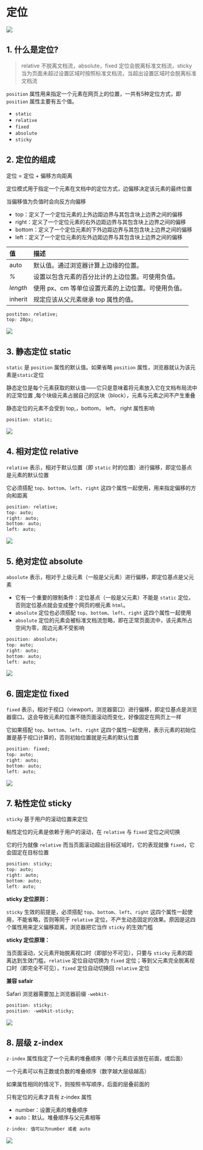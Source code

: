 # 定位

![](https://raw.githubusercontent.com/xiaofeilalala/DocsPics/main/imgs/20211125181123.png)

## 1. 什么是定位?

> relative 不脱离文档流，absolute，fixed 定位会脱离标准文档流，sticky 当为页面未超过设置区域时按照标准文档流，当超出设置区域时会脱离标准文档流

`position` 属性用来指定一个元素在网页上的位置，一共有5种定位方式，即 `position` 属性主要有五个值。

* `static`
* `relative`
* `fixed`
* `absolute`
* `sticky`



## 2. 定位的组成

定位 = 定位 + 偏移方向距离

定位模式用于指定一个元素在文档中的定位方式，边偏移决定该元素的最终位置

当偏移值为负值时会向反方向偏移

* top：定义了一个定位元素的上外边距边界与其包含块上边界之间的偏移
* right：定义了一个定位元素的右外边距边界与其包含块上边界之间的偏移
* bottom：定义了一个定位元素的下外边距边界与其包含块上边界之间的偏移
* left：定义了一个定位元素的左外边距边界与其包含块上边界之间的偏移

| 值       | 描述                                               |
| :------- | :------------------------------------------------- |
| auto     | 默认值。通过浏览器计算上边缘的位置。               |
| *%*      | 设置以包含元素的百分比计的上边位置。可使用负值。   |
| *length* | 使用 px、cm 等单位设置元素的上边位置。可使用负值。 |
| inherit  | 规定应该从父元素继承 top 属性的值。                |

```css
postiton: relative;
top: 20px;
```

![](https://raw.githubusercontent.com/xiaofeilalala/DocsPics/main/imgs/20211125204643.png)



## 3. 静态定位 static

`static` 是 `position` 属性的默认值。如果省略 `position` 属性，浏览器就认为该元素是`static`定位

静态定位是每个元素获取的默认值——它只是意味着将元素放入它在文档布局流中的正常位置 ,每个块级元素占据自己的区块（block），元素与元素之间不产生重叠

静态定位的元素不会受到 top,，bottom， left， right 属性影响

```css
position: static;
```

![](https://raw.githubusercontent.com/xiaofeilalala/DocsPics/main/imgs/20211125202531.png)



## 4. 相对定位 relative

`relative` 表示，相对于默认位置（即 `static` 时的位置）进行偏移，即定位基点是元素的默认位置

它必须搭配 `top`、`bottom`、`left`、`right` 这四个属性一起使用，用来指定偏移的方向和距离

```css
position: relative;
top: auto;
right: auto;
bottom: auto;
left: auto;
```

![](https://raw.githubusercontent.com/xiaofeilalala/DocsPics/main/imgs/20211125204501.png)

## 5. 绝对定位 absolute

`absolute` 表示，相对于上级元素（一般是父元素）进行偏移，即定位基点是父元素

* 它有一个重要的限制条件：定位基点（一般是父元素）不能是 `static` 定位，否则定位基点就会变成整个网页的根元素 `html`。
* `absolute` 定位也必须搭配 `top`、`bottom`、`left`、`right` 这四个属性一起使用
* `absolute` 定位的元素会被标准文档流忽略，即在正常页面流中，该元素所占空间为零，周边元素不受影响

```css
position: absolute;
top: auto;
right: auto;
bottom: auto;
left: auto;
```

![](https://raw.githubusercontent.com/xiaofeilalala/DocsPics/main/imgs/20211125205610.png)

## 6. 固定定位 fixed

`fixed` 表示，相对于视口（viewport，浏览器窗口）进行偏移，即定位基点是浏览器窗口。这会导致元素的位置不随页面滚动而变化，好像固定在网页上一样

它如果搭配 `top`、`bottom`、`left`、`right` 这四个属性一起使用，表示元素的初始位置是基于视口计算的，否则初始位置就是元素的默认位置

```css
position: fixed;
top: auto;
right: auto;
bottom: auto;
left: auto;
```

![](https://raw.githubusercontent.com/xiaofeilalala/DocsPics/main/imgs/20211125210054.png)



## 7. 粘性定位 sticky 

`sticky` 基于用户的滚动位置来定位

粘性定位的元素是依赖于用户的滚动，在 `relative` 与 `fixed` 定位之间切换

它的行为就像 `relative` 而当页面滚动超出目标区域时，它的表现就像 `fixed`，它会固定在目标位置

```css
position: sticky;
top: auto;
right: auto;
bottom: auto;
left: auto;
```



**sticky 定位原则：**

`sticky` 生效的前提是，必须搭配 `top`、`bottom`、`left`、`right` 这四个属性一起使用，不能省略，否则等同于 `relative` 定位，不产生动态固定的效果。原因是这四个属性用来定义偏移距离，浏览器把它当作 `sticky` 的生效门槛



**sticky 定位原理：**

当页面滚动，父元素开始脱离视口时（即部分不可见），只要与 `sticky` 元素的距离达到生效门槛，`relative` 定位自动切换为 `fixed` 定位；等到父元素完全脱离视口时（即完全不可见），`fixed` 定位自动切换回 `relative` 定位



**兼容 safair**

Safari 浏览器需要加上浏览器前缀 `-webkit-`

```css
position: sticky;
position: -webkit-sticky;
```

![](https://raw.githubusercontent.com/xiaofeilalala/DocsPics/main/imgs/20211125214720.gif)



## 8. 层级 z-index

`z-index` 属性指定了一个元素的堆叠顺序（哪个元素应该放在前面，或后面）

一个元素可以有正数或负数的堆叠顺序（数字越大层级越高）

如果属性相同的情况下，则按照书写顺序，后面的层叠前面的

只有定位的元素才具有 z-index 属性

* number：设置元素的堆叠顺序
* auto：默认。堆叠顺序与父元素相等

```css
z-index: 值可以为number 或者 auto
```

![](https://raw.githubusercontent.com/xiaofeilalala/DocsPics/main/imgs/20211125220815.png)
